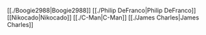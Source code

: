 [[./Boogie2988|Boogie2988]]
[[./Philip DeFranco|Philip DeFranco]]
[[Nikocado|Nikocado]]
[[./C-Man|C-Man]]
[[./James Charles|James Charles]]

